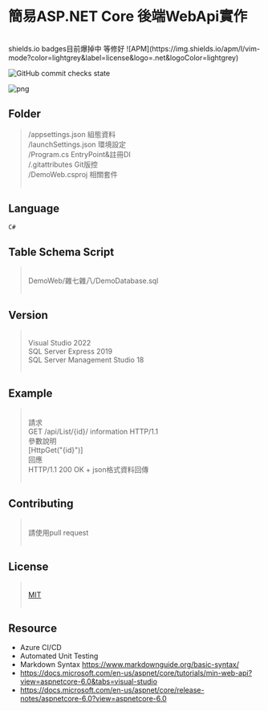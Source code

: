 # 簡易ASP.NET Core 後端WebApi實作
<br>
shields.io badges目前爆掉中 等修好
![APM](https://img.shields.io/apm/l/vim-mode?color=lightgrey&label=license&logo=.net&logoColor=lightgrey)

![GitHub commit checks state](https://img.shields.io/github/checks-status/YuChenMVC/DemoWeb/5b233a3e5b4225fd16b6d22f1fc2fa985bbf1126?color=ff69b4&label=DemoWeb&logo=github&logoColor=%23FC60A8&style=plastic)

![png](https://github.com/YuChenMVC/DemoWeb/blob/master/雜七雜八/api.png)

## Folder
>/appsettings.json 組態資料<br>
>/launchSettings.json 環境設定<br>
>/Program.cs EntryPoint&註冊DI<br>
>/.gitattributes Git版控<br>
>/DemoWeb.csproj 相關套件<br><br>

## Language
```C#
C#
```

## Table Schema Script
><br>DemoWeb/雜七雜八/DemoDatabase.sql<br><br>

## Version
><br>Visual Studio 2022<br>
>SQL Server Express 2019<br>
>SQL Server Management Studio 18<br><br>

## Example
><br>請求<br>
>GET /api/List/{id}/ information HTTP/1.1<br>
>參數說明<br>
>[HttpGet("{id}")]<br>
>回應<br>
>HTTP/1.1 200 OK + json格式資料回傳<br><br>

## Contributing
><br>請使用pull request<br><br>

## License
><br>[MIT](https://choosealicense.com/licenses/mit/)<br><br>

## Resource
- Azure CI/CD
- Automated Unit Testing
- Markdown Syntax <https://www.markdownguide.org/basic-syntax/>
- <https://docs.microsoft.com/en-us/aspnet/core/tutorials/min-web-api?view=aspnetcore-6.0&tabs=visual-studio>
- <https://docs.microsoft.com/en-us/aspnet/core/release-notes/aspnetcore-6.0?view=aspnetcore-6.0>
